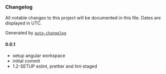 ### Changelog

All notable changes to this project will be documented in this file. Dates are displayed in UTC.

Generated by [`auto-changelog`](https://github.com/CookPete/auto-changelog).

#### 0.0.1

- setup angular workspace
- initial commit
- 1.2-SETUP eslint, prettier and lint-staged
